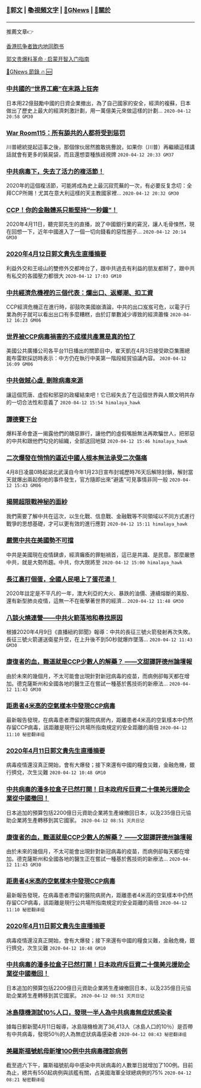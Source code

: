 ###  [:eagle:郭文](https://github.com/ourhimalayas/txt) | [:books:視頻文字](https://github.com/ourhimalayas/txt/blob/master/content/README.md) | [:newspaper:GNews](https://github.com/ourhimalayas/txt/blob/master/content/gnews/README.md) | [:pray:關於](https://github.com/ourhimalayas/home/tree/master/about)
---

推薦文章:point_right:

[香港抗争者致内地同胞书](https://github.com/ourhimalayas/news/blob/master/2019/08/a_letter_from_the_hong_kong_people.md)

[郭文贵爆料革命 · 启蒙开智入门指南](https://github.com/ourhimalayas/txt/issues/1)

[:newspaper:GNews 節錄 :fire: :new:](https://github.com/ourhimalayas/txt/blob/master/content/gnews/README.md) 



### [中共國的“世界工廠”在末路上狂奔](/content/gnews/1/README.md)

日本用22億鼓勵中國的日資企業撤出，為了自己國家的安全，經濟的複蘇，日本做出了歷史上最大的經濟刺激計劃，用一萬億美元來做這樣的計劃...  `2020-04-12 20:58 GM30`

### [War Room115：所有舔共的人都将受到惩罚](/content/gnews/2/README.md)

川普總統提起這事之後，那個傢伙居然膽敢挑釁說，如果你（川普）再繼續這樣講話就會有更多的裝屍袋，而且還想耍種族歧視牌  `2020-04-12 20:33 GM37`

### [中共病毒下，失去了活力的複活節！](/content/gnews/3/README.md)

2020年的這個複活節，可能將成為史上最沉寂荒蕪的一次，有必要反复念叨：全拜CCP所賜！尤其在意大利這樣的天主教國家裡...  `2020-04-12 20:32 GM30`

### [CCP！你的金融體系只能堅持“一秒鐘”！](/content/gnews/4/README.md)

2020年4月11日，聽完郭先生的直播，說了中國銀行業的窘況，讓人毛骨悚然，現在回想一下，近年中國進入了一個一切向錢看的惡性圈子...  `2020-04-12 20:14 GM30`

### [2020年4月12日郭文貴先生直播摘要](/content/gnews/5/README.md)

利益外交和王岐山的雙修外交都垮台了，跟中共過去有利益的朋友都掰了，跟中共有私交的各國壓力都很大  `2020-04-12 17:03 GM10`

### [中共經濟危機裡的三個代表：爛出口、返鄉潮、扣工資](/content/gnews/6/README.md)

CCP經濟危機正在進行時，卻鼓吹美國崩潰論，中共的出口岌岌可危，以電子行業為例子就可以看出出口有多麼糟糕，由於訂單數減少導致的經濟蕭條  `2020-04-12 16:23 GM06`

### [世界被CCP病毒禍害的不成樣共產黨是真的怕了](/content/gnews/7/README.md)

美國公共廣播公司各平台11日播出的關節目中，崔天凱在4月3日接受歐亞集團總裁布雷默採訪時表示：中方仍在執行中美第一階段經貿協議內容。  `2020-04-12 16:09 GM06`

### [中共做賊心虛, 刪除病毒來源](/content/gnews/8/README.md)

讓這個荒唐、虛假和邪惡的政權結束吧！它已經失去了在這個世界與人類文明共存的一切合法性和意義了  `2020-04-12 15:54 himalaya_hawk`

### [譚德賽下台](/content/gnews/9/README.md)

爆料革命會逐一揭露他們的醜惡罪行，讓他們的虛假嘴臉無法再欺騙世人，把邪惡的中共和跟他們勾兌的組織，全部送回地獄  `2020-04-12 15:46 himalaya_hawk`

### [二次爆發在悄悄的逼近中國人根本無法承受二次傷痛](/content/gnews/10/README.md)

4月8日凌晨0時起湖北武漢自今年1月23日宣布封城歷時76天后解除封鎖，解封當天就爆出兩起倒地的事件發生，官方隨即出來“避遙”可見事情非同一般  `2020-04-12 15:43 GM06`

### [揭開超限戰神秘的面紗](/content/gnews/11/README.md)

我們需要了解中共在這次，以生化戰、信息戰、金融戰等不同領域以不同方式進行戰爭的思想基礎，才可以更有效的進行應對  `2020-04-12 15:11 himalaya_hawk`

### [嚴懲中共在美國勢不可擋](/content/gnews/12/README.md)

中共是美國現在疫情肆虐，經濟癱瘓的罪魁禍首，這已是共識、是民意。那麼嚴懲中共，就是大勢所趨。中共，你大限將至  `2020-04-12 15:00 himalaya_hawk`

### [長江裏打個蛋，全國人民喝上了蛋花湯！](/content/gnews/13/README.md)

2020年註定是不平凡的一年，澳大利亞的大火、暴跌的油價、連續熔斷的美股、還有新型肺炎疫情，這無一不在衝擊著世界的經濟...  `2020-04-12 11:48 GM30`

### [八談火燒連營——中共火箭落地和尋找原因](/content/gnews/14/README.md)

根據2020年4月9日《直播紐約郭聞》報導：中共的長征三號火箭發射再次失敗。長征三號火箭運送衛星升空，在上升後不到50秒就爆炸墜落...  `2020-04-12 11:43 GM30`

### [康復者的血，難道就是CCP少數人的解藥？ ——文甜譯評德州論壇報](/content/gnews/15/README.md)

由於未來的幾個月，不太可能會出現針對新冠病毒的疫苗，而病例卻每天都在增加。德克薩斯州和全國各地的醫生正在嘗試一種基於舊技術的新療法...  `2020-04-12 11:43 GM30`

### [距患者4米高的空氣樣本中發現CCP病毒](/content/gnews/16/README.md)

最新報告發現，在病毒患者滯留的醫院病房內，距離患者4米高的空氣樣本中仍然存留CCP病毒，該距離是現行公共場所指南規定的安全距離的兩倍  `2020-04-12 11:10 秘密翻译组`

### [2020年4月11日郭文貴先生直播摘要](/content/gnews/17/README.md)

病毒疫情還沒真正開始，會有大爆發；接下來還有中國的糧食災難，金融危機，銀行擠兌，次生災難  `2020-04-12 10:48 GM10`

### [中共病毒的潘多拉盒子已然打開！日本政府斥巨資二十億美元援助企業從中國撤回！](/content/gnews/18/README.md)

日本追加的預算包括2200億日元資助企業將生產線撤回日本，以及235億日元協助企業將生產轉移到其它國家。  `2020-04-12 08:51 灭共日记`

### [康復者的血，難道就是CCP少數人的解藥？ ——文甜譯評德州論壇報](/content/gnews/19/README.md)

由於未來的幾個月，不太可能會出現針對新冠病毒的疫苗，而病例卻每天都在增加。德克薩斯州和全國各地的醫生正在嘗試一種基於舊技術的新療法...  `2020-04-12 11:43 GM30`

### [距患者4米高的空氣樣本中發現CCP病毒](/content/gnews/20/README.md)

最新報告發現，在病毒患者滯留的醫院病房內，距離患者4米高的空氣樣本中仍然存留CCP病毒，該距離是現行公共場所指南規定的安全距離的兩倍  `2020-04-12 11:10 秘密翻译组`

### [2020年4月11日郭文貴先生直播摘要](/content/gnews/21/README.md)

病毒疫情還沒真正開始，會有大爆發；接下來還有中國的糧食災難，金融危機，銀行擠兌，次生災難  `2020-04-12 10:48 GM10`

### [中共病毒的潘多拉盒子已然打開！日本政府斥巨資二十億美元援助企業從中國撤回！](/content/gnews/22/README.md)

日本追加的預算包括2200億日元資助企業將生產線撤回日本，以及235億日元協助企業將生產轉移到其它國家。  `2020-04-12 08:51 灭共日记`

### [冰島隨機測試10%人口，發現一半人為中共病毒無症狀感染者](/content/gnews/23/README.md)

據每日郵新聞4月11日報導，冰島隨機檢測了36,413人（冰島人口的10％）是否帶有中共病毒，發現50％的人為無症狀病毒感染者  `2020-04-12 08:43 秘密翻译组`

### [美羅斯福號航母新增100例中共病毒確診病例](/content/gnews/24/README.md)

截至週六下午，羅斯福號航母中感染中共狀病毒的人數單日就增加了100例。目前為止，總共有550起病例與該艦有關，占美國海軍全球總病例的75%  `2020-04-12 08:21 秘密翻译组`

